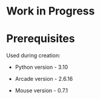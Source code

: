 # Work in Progress

# Prerequisites

Used during creation:

* Python version - 3.10

* Arcade version - 2.6.16

* Mouse version - 0.7.1
